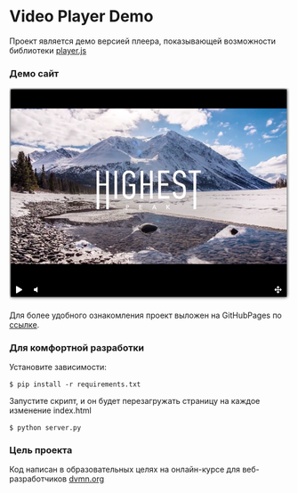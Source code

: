 # Video Player Demo
Проект является демо версией плеера, показывающей возможности библиотеки [player.js](https://github.com/devmanorg/video-player-jslib)

### Демо сайт
![Скриншот плеера](https://github.com/Kosmostars7403/video-player/blob/master/example.png)

Для более удобного ознакомления проект выложен на GitHubPages по [ссылке](https://kosmostars7403.github.io/video-player/).

### Для комфортной разработки
Установите зависимости:
```
$ pip install -r requirements.txt
```
Запустите скрипт, и он будет перезагружать страницу на каждое изменение index.html
```
$ python server.py
```
### Цель проекта
Код написан в образовательных целях на онлайн-курсе для веб-разработчиков [dvmn.org](dvmn.org)
